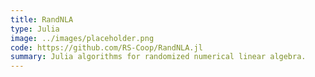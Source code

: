 ```yaml
---
title: RandNLA
type: Julia
image: ../images/placeholder.png
code: https://github.com/RS-Coop/RandNLA.jl
summary: Julia algorithms for randomized numerical linear algebra.
---
```

